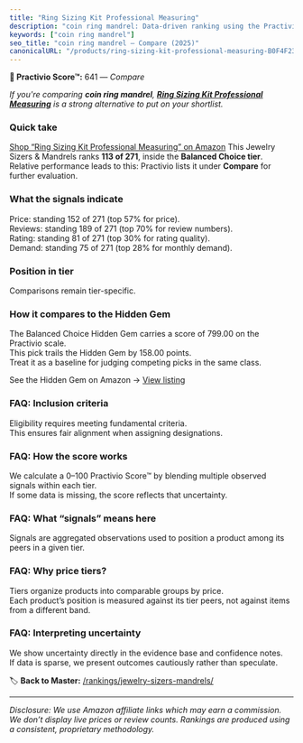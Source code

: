 ```yaml
---
title: "Ring Sizing Kit Professional Measuring"
description: "coin ring mandrel: Data-driven ranking using the Practivio Score™. Positioned by quality, value, demand, findability, momentum."
keywords: ["coin ring mandrel"]
seo_title: "coin ring mandrel — Compare (2025)"
canonicalURL: "/products/ring-sizing-kit-professional-measuring-B0F4F23DL7/"
---
```


**🛒 Practivio Score™:** 641 — _Compare_


*If you're comparing **coin ring mandrel**, **[Ring Sizing Kit Professional Measuring](https://www.amazon.com/dp/B0F4F23DL7?tag=practivio-20)** is a strong alternative to put on your shortlist.*
### Quick take
[Shop “Ring Sizing Kit Professional Measuring” on Amazon](https://www.amazon.com/dp/B0F4F23DL7?tag=practivio-20)
This Jewelry Sizers & Mandrels ranks **113 of 271**, inside the **Balanced Choice tier**.  
Relative performance leads to this: Practivio lists it under **Compare** for further evaluation.

### What the signals indicate
Price: standing 152 of 271 (top 57% for price).  
Reviews: standing 189 of 271 (top 70% for review numbers).  
Rating: standing 81 of 271 (top 30% for rating quality).  
Demand: standing 75 of 271 (top 28% for monthly demand).

### Position in tier
Comparisons remain tier-specific.

### How it compares to the Hidden Gem
The Balanced Choice Hidden Gem carries a score of 799.00 on the Practivio scale.  
This pick trails the Hidden Gem by 158.00 points.  
Treat it as a baseline for judging competing picks in the same class.  

See the Hidden Gem on Amazon → [View listing](https://www.amazon.com/dp/B07C15P2F7?tag=practivio-20)

### FAQ: Inclusion criteria
Eligibility requires meeting fundamental criteria.  
This ensures fair alignment when assigning designations.

### FAQ: How the score works
We calculate a 0–100 Practivio Score™ by blending multiple observed signals within each tier.  
If some data is missing, the score reflects that uncertainty.

### FAQ: What “signals” means here
Signals are aggregated observations used to position a product among its peers in a given tier.

### FAQ: Why price tiers?
Tiers organize products into comparable groups by price.  
Each product’s position is measured against its tier peers, not against items from a different band.

### FAQ: Interpreting uncertainty
We show uncertainty directly in the evidence base and confidence notes.  
If data is sparse, we present outcomes cautiously rather than speculate.

<!-- Missing template for Compare/CompareWithinPriceClass -->


🏷️ **Back to Master:** [/rankings/jewelry-sizers-mandrels/](/rankings/jewelry-sizers-mandrels/)

---
_Disclosure: We use Amazon affiliate links which may earn a commission. We don’t display live prices or review counts. Rankings are produced using a consistent, proprietary methodology._

